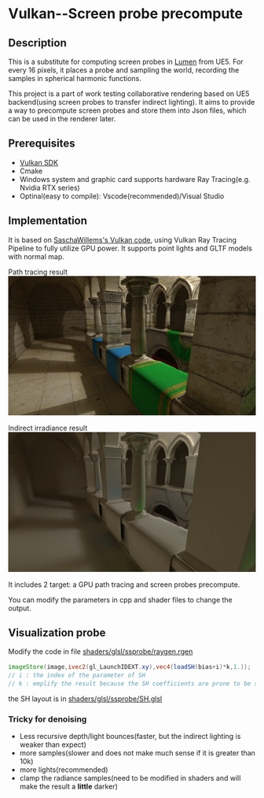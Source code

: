 # Vulkan--Screen probe precompute

## Description

This is a substitute for computing screen probes in [Lumen](https://advances.realtimerendering.com/s2022/SIGGRAPH2022-Advances-Lumen-Wright%20et%20al.pdf) from UE5. For every 16 pixels, it places a probe and sampling the world, recording the samples in spherical harmonic functions.

This project is a part of work testing collaborative rendering based on UE5 backend(using screen probes to transfer indirect lighting). It aims to provide a way to precompute screen probes and store them into Json files, which can be used in the renderer later.

## Prerequisites

- [Vulkan SDK](https://vulkan.lunarg.com/sdk/home)
- Cmake
- Windows system and graphic card supports hardware Ray Tracing(e.g. Nvidia RTX series)
- Optinal(easy to compile): Vscode(recommended)/Visual Studio

## Implementation

It is based on [SaschaWillems's Vulkan code](https://github.com/SaschaWillems/Vulkan/), using Vulkan Ray Tracing Pipeline to fully utilize GPU power. It supports point lights and GLTF models with normal map.

Path tracing result
![](img/radiance.jpg)

Indirect irradiance result
![](img/irradiance.jpg)


It includes 2 target: a GPU path tracing and screen probes precompute.

You can modify the parameters in cpp and shader files to change the output. 

## Visualization probe

Modify the code in file [shaders/glsl/ssprobe/raygen.rgen](./shaders/glsl/ssprobe/raygen.rgen)

```glsl
imageStore(image,ivec2(gl_LaunchIDEXT.xy),vec4(loadSH(bias+i)*k,1.));
// i : the index of the parameter of SH
// k : emplify the result because the SH coefficients are prone to be small.
```

the SH layout is in [shaders/glsl/ssprobe/SH.glsl](./shaders/glsl/ssprobe/SH.glsl)

### Tricky for denoising
- Less recursive depth/light bounces(faster, but the indirect lighting is weaker than expect)
- more samples(slower and does not make much sense if it is greater than 10k)
- more lights(recommended)
- clamp the radiance samples(need to be modified in shaders and will make the result a **little** darker)

